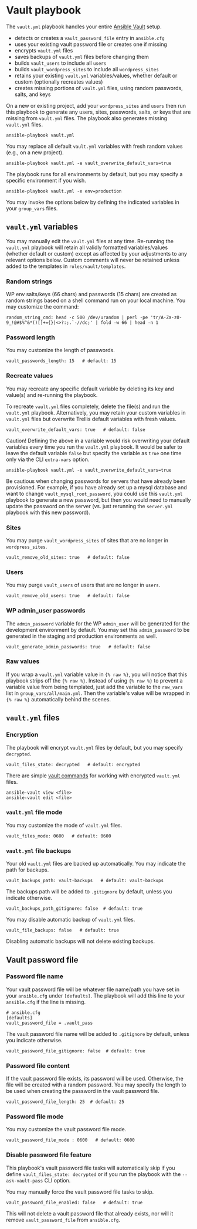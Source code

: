 # Vault playbook

The `vault.yml` playbook handles your entire [Ansible Vault](https://roots.io/trellis/docs/vault/) setup.
* detects or creates a `vault_password_file` entry in `ansible.cfg`
* uses your existing vault password file or creates one if missing
* encrypts `vault.yml` files
* saves backups of `vault.yml` files before changing them
* builds `vault_users` to include all `users`
* builds `vault_wordpress_sites` to include all `wordpress_sites`
* retains your existing `vault.yml` variables/values, whether default or custom (optionally recreates values)
* creates missing portions of `vault.yml` files, using random passwords, salts, and keys

On a new or existing project, add your `wordpress_sites` and `users` then run this playbook to generate any users, sites, passwords, salts, or keys that are missing from `vault.yml` files. The playbook also generates missing `vault.yml` files.
```
ansible-playbook vault.yml
```

You may replace all default `vault.yml` variables with fresh random values (e.g., on a new project).
```
ansible-playbook vault.yml -e vault_overwrite_default_vars=true
```

The playbook runs for all environments by default, but you may specify a specific environment if you wish.
```
ansible-playbook vault.yml -e env=production
```

You may invoke the options below by defining the indicated variables in your `group_vars` files.

## `vault.yml` variables

You may manually edit the `vault.yml` files at any time. Re-running the `vault.yml` playbook will retain all validly formatted variables/values (whether default or custom) except as affected by your adjustments to any relevant options below. Custom comments will never be retained unless added to the templates in `roles/vault/templates`.

### Random strings

WP env salts/keys (66 chars) and passwords (15 chars) are created as random strings based on a shell command run on your local machine. You may customize the command:
```
random_string_cmd: head -c 500 /dev/urandom | perl -pe 'tr/A-Za-z0-9_!@#$%^&*()[]+={}|<>?:;.`-//dc;' | fold -w 66 | head -n 1
```

### Password length

You may customize the length of passwords.
```
vault_passwords_length: 15   # default: 15
```

### Recreate values

You may recreate any specific default variable by deleting its key and value(s) and re-running the playbook.

To recreate `vault.yml` files completely, delete the file(s) and run the `vault.yml` playbook. Alternatively, you may retain your custom variables in `vault.yml` files but overwrite Trellis default variables with fresh values.
```
vault_overwrite_default_vars: true   # default: false
```
Caution! Defining the above in a variable would risk overwriting your default variables every time you run the `vault.yml` playbook. It would be safer to leave the default variable `false` but specify the variable as `true` one time only via the CLI `extra-vars` option.
```
ansible-playbook vault.yml -e vault_overwrite_default_vars=true
```

Be cautious when changing passwords for servers that have already been provisioned. For example, if you have already set up a mysql database and want to change `vault_mysql_root_password`, you could use this `vault.yml` playbook to generate a new password, but then you would need to manually update the password on the server (vs. just rerunning the `server.yml` playbook with this new password).

### Sites

You may purge `vault_wordpress_sites` of sites that are no longer in `wordpress_sites`.
```
vault_remove_old_sites: true   # default: false
```

### Users

You may purge `vault_users` of users that are no longer in `users`.
```
vault_remove_old_users: true   # default: false
```

### WP admin_user passwords

The `admin_password` variable for the WP `admin_user` will be generated for the development environment by default. You may set this `admin_password` to be generated in the staging and production environments as well.
```
vault_generate_admin_passwords: true   # default: false
```

### Raw values

If you wrap a `vault.yml` variable value in `{% raw %}`, you will notice that this playbook strips off the `{% raw %}`. Instead of using `{% raw %}` to prevent a variable value from being templated, just add the variable to the `raw_vars` list in `group_vars/all/main.yml`. Then the variable's value will be wrapped in `{% raw %}` automatically behind the scenes.

## `vault.yml` files

### Encryption

The playbook will encrypt `vault.yml` files by default, but you may specify `decrypted`.
```
vault_files_state: decrypted   # default: encrypted
```

There are simple [vault commands](https://roots.io/trellis/docs/vault/#other-vault-commands) for working with encrypted `vault.yml` files.
```
ansible-vault view <file>
ansible-vault edit <file>
```

### `vault.yml` file mode

You may customize the mode of `vault.yml` files.
```
vault_files_mode: 0600   # default: 0600
```

### `vault.yml` file backups

Your old `vault.yml` files are backed up automatically. You may indicate the path for backups.
```
vault_backups_path: vault-backups   # default: vault-backups
```

The backups path will be added to `.gitignore` by default, unless you indicate otherwise.
```
vault_backups_path_gitignore: false  # default: true
```

You may disable automatic backup of `vault.yml` files.
```
vault_file_backups: false   # default: true
```
Disabling automatic backups will not delete existing backups.

## Vault password file

### Password file name

Your vault password file will be whatever file name/path you have set in your `ansible.cfg` under `[defaults]`. The playbook will add this line to your `ansible.cfg` if the line is missing.
```
# ansible.cfg
[defaults]
vault_password_file = .vault_pass
```

The vault password file name will be added to `.gitignore` by default, unless you indicate otherwise.
```
vault_password_file_gitignore: false  # default: true
```

### Password file content

If the vault password file exists, its password will be used. Otherwise, the file will be created with a random password. You may specify the length to be used when creating the password in the vault password file.
```
vault_password_file_length: 25  # default: 25
```

### Password file mode

You may customize the vault password file mode.
```
vault_password_file_mode : 0600   # default: 0600
```

### Disable password file feature

This playbook's vault password file tasks will automatically skip if you define `vault_files_state: decrypted` or if you run the playbook with the `--ask-vault-pass` CLI option.

You may manually force the vault password file tasks to skip.
```
vault_password_file_enabled: false   # default: true
```
This will not delete a vault password file that already exists, nor will it remove `vault_password_file` from `ansible.cfg`.
